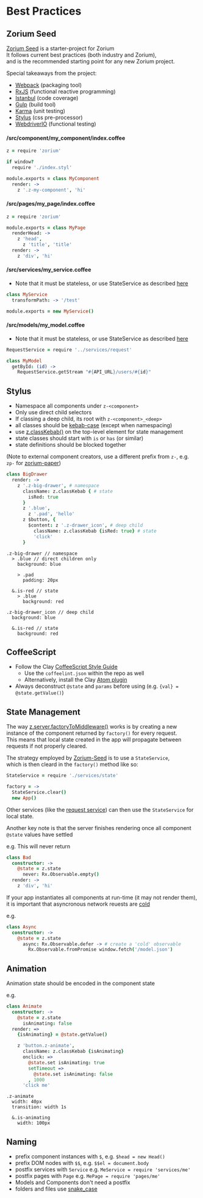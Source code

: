 # Best Practices <a class="anchor" name="best-practices"></a>

## Zorium Seed <a class="anchor" name="best-practices_zorium-seed"></a>

[Zorium Seed](https://github.com/Zorium/zorium-seed) is a starter-project for Zorium  
It follows current best practices (both industry and Zorium),  
and is the recommended starting point for any new Zorium project.

Special takeaways from the project:

  - [Webpack](http://webpack.github.io/) (packaging tool)
  - [RxJS](https://github.com/Reactive-Extensions/RxJS) (functional reactive programming)
  - [Istanbul](https://github.com/gotwarlost/istanbul) (code coverage)
  - [Gulp](http://gulpjs.com/) (build tool)
  - [Karma](http://karma-runner.github.io/0.12/index.html) (unit testing)
  - [Stylus](https://learnboost.github.io/stylus/) (css pre-processor)
  - [WebdriverIO](http://webdriver.io/) (functional testing)

#### /src/component/my_component/index.coffee

```coffee
z = require 'zorium'

if window?
  require './index.styl'

module.exports = class MyComponent
  render: ->
    z '.z-my-component', 'hi'
```

#### /src/pages/my_page/index.coffee

```coffee
z = require 'zorium'

module.exports = class MyPage
  renderHead: ->
    z 'head',
      z 'title', 'title'
  render: ->
    z 'div', 'hi'
```

#### /src/services/my_service.coffee

  - Note that it must be stateless, or use StateService as described [here](/server/factory-to-middleware)

```coffee
class MyService
  transformPath: -> '/test'

module.exports = new MyService()
```

#### /src/models/my_model.coffee

  - Note that it must be stateless, or use StateService as described [here](/server/factory-to-middleware)

```coffee
RequestService = require '../services/request'

class MyModel
  getById: (id) ->
    RequestService.getStream "#{API_URL}/users/#{id}"
```

## Stylus <a class="anchor" name="best-practices_stylus"></a>

  - Namespace all components under `z-<component>`
  - Only use direct child selectors
  - If classing a deep child, its root with `z-<component>_<deep>`
  - all classes should be [kebab-case](https://lodash.com/docs#kebabCase) (except when namespacing)
  - use [z.classKebab()](/api/class-kebab) on the top-level element for state management
  - state classes should start with `is` or `has` (or similar)
  - state definitions should be blocked together

(Note to external component creators, use a different prefix from `z-`, e.g. `zp-` for [zorium-paper](https://github.com/Zorium/zorium-paper))

```coffee
class BigDrawer
  render: ->
    z '.z-big-drawer', # namespace
      className: z.classKebab { # state
        isRed: true
      }
      z '.blue',
        z '.pad', 'hello'
      z $button, {
        $content: z '.z-drawer_icon', # deep child
          className: z.classKebab {isRed: true} # state
          'click'
      }
```

```stylus
.z-big-drawer // namespace
  > .blue // direct children only
    background: blue

    > .pad
      padding: 20px

  &.is-red // state
    > .blue
      background: red

.z-big-drawer_icon // deep child
  background: blue

  &.is-red // state
    background: red
```

## CoffeeScript <a class="anchor" name="best-practices_coffee-script"></a>

  - Follow the Clay [CoffeeScript Style Guide](https://github.com/claydotio/coffeescript-style-guide)  
    - Use the `coffeelint.json` within the repo as well
    - Alternatively, install the Clay [Atom plugin](https://github.com/claydotio/linter-clay-coffeelint)
  - Always deconstruct `@state` and `params` before using (e.g. `{val} = @state.getValue()`)

## State Management <a class="anchor" name="best-practices_state-management"></a>

The way [z.server.factoryToMiddleware()](/server/factory-to-middleware) works is by creating a new
instance of the component returned by `factory()` for every request.  
This means that local state created in the app will propagate between requests if not properly cleared.

The strategy employed by [Zorium-Seed](/best-practices/zorium-seed) is to use a `StateService`,  
which is then cleard in the `factory()` method like so:

```coffee
StateService = require './services/state'

factory = ->
  StateService.clear()
  new App()
```

Other services (like the [request service](https://github.com/Zorium/zorium-seed/blob/master/src/services/request.coffee))
can then use the `StateService` for local state.

Another key note is that the server finishes rendering once all component `@state` values have settled

e.g. This will never return

```coffee
class Bad
  constructor: ->
    @state = z.state
      never: Rx.Observable.empty()
  render: ->
    z 'div', 'hi'
```

If your app instantiates all components at run-time (it may not render them),  
it is important that asyncronous network reuests are [cold](https://github.com/Reactive-Extensions/RxJS/blob/master/doc/gettingstarted/backpressure.md)

e.g.

```coffee
class Async
  constructor: ->
    @state = z.state
      async: Rx.Observable.defer -> # create a 'cold' observable
        Rx.Observable.fromPromise window.fetch('/model.json')
```

## Animation <a class="anchor" name="best-practices_animation"></a>

Animation state should be encoded in the component state

e.g.

```coffee
class Animate
  constructor: ->
    @state = z.state
      isAnimating: false
  render: =>
    {isAnimating} = @state.getValue()

    z 'button.z-animate',
      className: z.classKebab {isAnimating}
      onclick: =>
        @state.set isAnimating: true
        setTimeout =>
          @state.set isAnimating: false
        , 1000
      'click me'
```

```stylus
.z-animate
  width: 40px
  transition: width 1s

  &.is-animating
    width: 100px
```

## Naming <a class="anchor" name="best-practices_naming"></a>

  - prefix component instances with `$`, e.g. `$head = new Head()`
  - prefix DOM nodes with `$$`, e.g. `$$el = document.body`
  - postfix services with `Service` e.g. `MeService = require 'services/me'`
  - postfix pages with `Page` e.g. `MePage = require 'pages/me'`
  - Models and Components don't need a postfix
  - folders and files use [snake_case](http://en.wikipedia.org/wiki/Snake_case)
